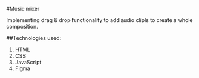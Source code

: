 #Music mixer

Implementing drag & drop functionality to add audio clipls to create a whole composition. 

##Technologies used:
1. HTML
2. CSS
3. JavaScript
4. Figma